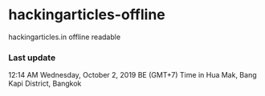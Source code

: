 # hackingarticles-offline
hackingarticles.in offline readable
### Last update
12:14 AM
Wednesday, October 2, 2019 BE (GMT+7)
Time in Hua Mak, Bang Kapi District, Bangkok


